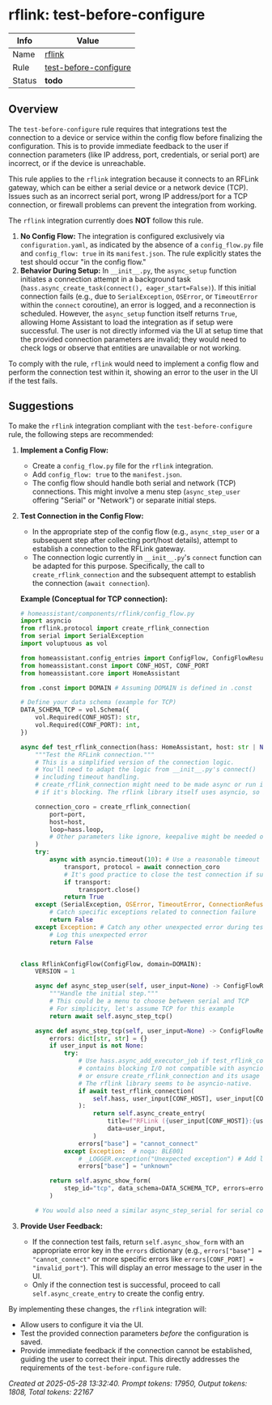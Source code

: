 # rflink: test-before-configure

| Info   | Value                                                                    |
|--------|--------------------------------------------------------------------------|
| Name   | [rflink](https://www.home-assistant.io/integrations/rflink/) |
| Rule   | [test-before-configure](https://developers.home-assistant.io/docs/core/integration-quality-scale/rules/test-before-configure)                                                     |
| Status | **todo**                                                                 |

## Overview

The `test-before-configure` rule requires that integrations test the connection to a device or service within the config flow before finalizing the configuration. This is to provide immediate feedback to the user if connection parameters (like IP address, port, credentials, or serial port) are incorrect, or if the device is unreachable.

This rule applies to the `rflink` integration because it connects to an RFLink gateway, which can be either a serial device or a network device (TCP). Issues such as an incorrect serial port, wrong IP address/port for a TCP connection, or firewall problems can prevent the integration from working.

The `rflink` integration currently does **NOT** follow this rule.
1.  **No Config Flow:** The integration is configured exclusively via `configuration.yaml`, as indicated by the absence of a `config_flow.py` file and `config_flow: true` in its `manifest.json`. The rule explicitly states the test should occur "in the config flow."
2.  **Behavior During Setup:** In `__init__.py`, the `async_setup` function initiates a connection attempt in a background task (`hass.async_create_task(connect(), eager_start=False)`). If this initial connection fails (e.g., due to `SerialException`, `OSError`, or `TimeoutError` within the `connect` coroutine), an error is logged, and a reconnection is scheduled. However, the `async_setup` function itself returns `True`, allowing Home Assistant to load the integration as if setup were successful. The user is not directly informed via the UI at setup time that the provided connection parameters are invalid; they would need to check logs or observe that entities are unavailable or not working.

To comply with the rule, `rflink` would need to implement a config flow and perform the connection test within it, showing an error to the user in the UI if the test fails.

## Suggestions

To make the `rflink` integration compliant with the `test-before-configure` rule, the following steps are recommended:

1.  **Implement a Config Flow:**
    *   Create a `config_flow.py` file for the `rflink` integration.
    *   Add `config_flow: true` to the `manifest.json`.
    *   The config flow should handle both serial and network (TCP) connections. This might involve a menu step (`async_step_user` offering "Serial" or "Network") or separate initial steps.

2.  **Test Connection in the Config Flow:**
    *   In the appropriate step of the config flow (e.g., `async_step_user` or a subsequent step after collecting port/host details), attempt to establish a connection to the RFLink gateway.
    *   The connection logic currently in `__init__.py`'s `connect` function can be adapted for this purpose. Specifically, the call to `create_rflink_connection` and the subsequent attempt to establish the connection (`await connection`).

    **Example (Conceptual for TCP connection):**
    ```python
    # homeassistant/components/rflink/config_flow.py
    import asyncio
    from rflink.protocol import create_rflink_connection
    from serial import SerialException
    import voluptuous as vol

    from homeassistant.config_entries import ConfigFlow, ConfigFlowResult
    from homeassistant.const import CONF_HOST, CONF_PORT
    from homeassistant.core import HomeAssistant

    from .const import DOMAIN # Assuming DOMAIN is defined in .const

    # Define your data schema (example for TCP)
    DATA_SCHEMA_TCP = vol.Schema({
        vol.Required(CONF_HOST): str,
        vol.Required(CONF_PORT): int,
    })

    async def test_rflink_connection(hass: HomeAssistant, host: str | None, port: any) -> bool:
        """Test the RFLink connection."""
        # This is a simplified version of the connection logic.
        # You'll need to adapt the logic from __init__.py's connect()
        # including timeout handling.
        # create_rflink_connection might need to be made async or run in executor
        # if it's blocking. The rflink library itself uses asyncio, so it should integrate.

        connection_coro = create_rflink_connection(
            port=port,
            host=host,
            loop=hass.loop,
            # Other parameters like ignore, keepalive might be needed or configured later
        )
        try:
            async with asyncio.timeout(10): # Use a reasonable timeout
                transport, protocol = await connection_coro
                # It's good practice to close the test connection if successful and not needed immediately
                if transport:
                    transport.close()
                return True
        except (SerialException, OSError, TimeoutError, ConnectionRefusedError):
            # Catch specific exceptions related to connection failure
            return False
        except Exception: # Catch any other unexpected error during test
            # Log this unexpected error
            return False


    class RflinkConfigFlow(ConfigFlow, domain=DOMAIN):
        VERSION = 1

        async def async_step_user(self, user_input=None) -> ConfigFlowResult:
            """Handle the initial step."""
            # This could be a menu to choose between serial and TCP
            # For simplicity, let's assume TCP for this example
            return await self.async_step_tcp()

        async def async_step_tcp(self, user_input=None) -> ConfigFlowResult:
            errors: dict[str, str] = {}
            if user_input is not None:
                try:
                    # Use hass.async_add_executor_job if test_rflink_connection
                    # contains blocking I/O not compatible with asyncio,
                    # or ensure create_rflink_connection and its usage are fully async.
                    # The rflink library seems to be asyncio-native.
                    if await test_rflink_connection(
                        self.hass, user_input[CONF_HOST], user_input[CONF_PORT]
                    ):
                        return self.async_create_entry(
                            title=f"RFLink ({user_input[CONF_HOST]}:{user_input[CONF_PORT]})",
                            data=user_input,
                        )
                    errors["base"] = "cannot_connect"
                except Exception:  # noqa: BLE001
                    # _LOGGER.exception("Unexpected exception") # Add logging
                    errors["base"] = "unknown"

            return self.async_show_form(
                step_id="tcp", data_schema=DATA_SCHEMA_TCP, errors=errors
            )

        # You would also need a similar async_step_serial for serial connections
    ```

3.  **Provide User Feedback:**
    *   If the connection test fails, return `self.async_show_form` with an appropriate error key in the `errors` dictionary (e.g., `errors["base"] = "cannot_connect"` or more specific errors like `errors[CONF_PORT] = "invalid_port"`). This will display an error message to the user in the UI.
    *   Only if the connection test is successful, proceed to call `self.async_create_entry` to create the config entry.

By implementing these changes, the `rflink` integration will:
*   Allow users to configure it via the UI.
*   Test the provided connection parameters *before* the configuration is saved.
*   Provide immediate feedback if the connection cannot be established, guiding the user to correct their input.
This directly addresses the requirements of the `test-before-configure` rule.

_Created at 2025-05-28 13:32:40. Prompt tokens: 17950, Output tokens: 1808, Total tokens: 22167_
